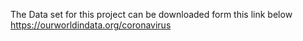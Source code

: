 The Data set for this project can be downloaded form this link below
https://ourworldindata.org/coronavirus
